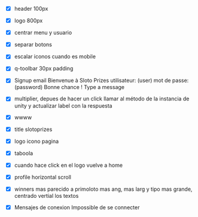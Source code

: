 - [x] header 100px
- [x] logo 800px
- [x] centrar menu y usuario
- [x] separar botons
- [x] escalar iconos cuando es mobile
- [x] q-toolbar 30px padding
- [x] Signup email
        Bienvenue à Sloto Prizes
        utilisateur: (user)
        mot de passe: (password)
        Bonne chance !
        Type a message
- [x] multiplier, depues de hacer un click llamar al método de la instancia de unity y actualizar label con la respuesta 


- [x] wwww
- [x] title slotoprizes
- [x] logo icono pagina
- [x] taboola


- [x] cuando hace click en el logo vuelve a home
- [x] profile horizontal scroll
- [x] winners mas parecido a primoloto mas ang, mas larg y tipo mas grande, centrado vertial los textos

- [x] Mensajes de conexion
        Impossible de se connecter

